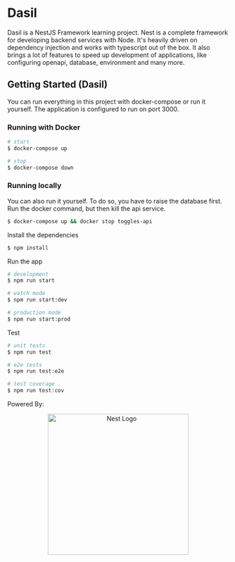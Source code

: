 # Dasil
Dasil is a NestJS Framework learning project. Nest is a complete framework for developing backend services with Node. It's heavily driven on dependency injection and works with typescript out of the box. It also brings a lot of features to speed up development of applications, like configuring openapi, database, environment and many more. 

## Getting Started (Dasil)
You can run everything in this project with docker-compose or run it yourself. The application is configured to run on port 3000.

### Running with Docker
```bash
# start
$ docker-compose up

# stop
$ docker-compose down
```

### Running locally
You can also run it yourself. To do so, you have to raise the database first.
Run the docker command, but then kill the api service. 

```bash
$ docker-compose up && docker stop toggles-api
```

Install the dependencies
```bash
$ npm install
```

Run the app
```bash
# development
$ npm run start

# watch mode
$ npm run start:dev

# production mode
$ npm run start:prod
```

Test
```bash
# unit tests
$ npm run test

# e2e tests
$ npm run test:e2e

# test coverage
$ npm run test:cov
```

Powered By: <p align="center">
  <a href="http://nestjs.com/" target="blank"><img src="https://nestjs.com/img/logo_text.svg" width="320" alt="Nest Logo" /></a>
</p>
